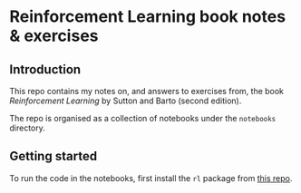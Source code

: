 # Reinforcement Learning book notes & exercises

## Introduction

This repo contains my notes on, and answers to exercises from, the book
*Reinforcement Learning* by Sutton and Barto (second edition).

The repo is organised as a collection of notebooks under the `notebooks`
directory.


## Getting started

To run the code in the notebooks, first install the `rl` package from
[this repo](https://github.com/Sen-R/reinforcement-learning).

